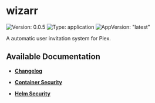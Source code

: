 # wizarr

![Version: 0.0.5](https://img.shields.io/badge/Version-0.0.5-informational?style=flat-square) ![Type: application](https://img.shields.io/badge/Type-application-informational?style=flat-square) ![AppVersion: "latest"](https://img.shields.io/badge/AppVersion-"latest"-informational?style=flat-square)

A automatic user invitation system for Plex.

## Available Documentation

- [**Changelog**](CHANGELOG)

- [**Container Security**](container-security)

- [**Helm Security**](helm-security)

